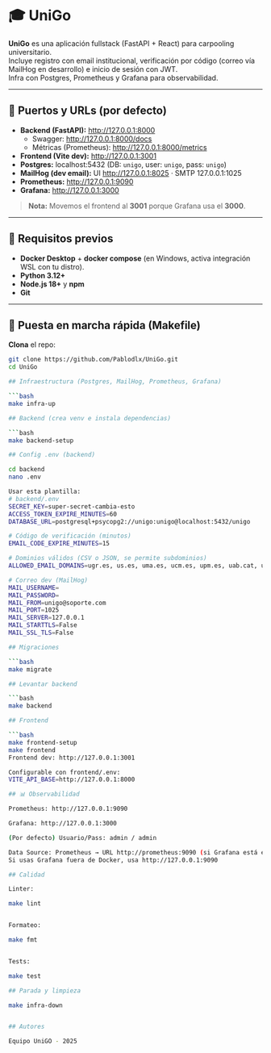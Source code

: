 

# 🎓 UniGo

**UniGo** es una aplicación fullstack (FastAPI + React) para carpooling universitario.  
Incluye registro con email institucional, verificación por código (correo vía MailHog en desarrollo) e inicio de sesión con JWT.  
Infra con Postgres, Prometheus y Grafana para observabilidad.

---

## 🔌 Puertos y URLs (por defecto)

- **Backend (FastAPI):** http://127.0.0.1:8000  
  - Swagger: http://127.0.0.1:8000/docs  
  - Métricas (Prometheus): http://127.0.0.1:8000/metrics
- **Frontend (Vite dev):** http://127.0.0.1:3001
- **Postgres:** localhost:5432  (DB: `unigo`, user: `unigo`, pass: `unigo`)
- **MailHog (dev email):** UI http://127.0.0.1:8025 · SMTP 127.0.0.1:1025
- **Prometheus:** http://127.0.0.1:9090
- **Grafana:** http://127.0.0.1:3000

> **Nota:** Movemos el frontend al **3001** porque Grafana usa el **3000**.

---

## 🧰 Requisitos previos

- **Docker Desktop** + **docker compose** (en Windows, activa integración WSL con tu distro).
- **Python 3.12+**
- **Node.js 18+** y **npm**
- **Git**

---

## 🚀 Puesta en marcha rápida (Makefile)

**Clona** el repo:

```bash
git clone https://github.com/Pablodlx/UniGo.git
cd UniGo

## Infraestructura (Postgres, MailHog, Prometheus, Grafana)

```bash
make infra-up

## Backend (crea venv e instala dependencias)

```bash
make backend-setup

## Config .env (backend)

cd backend
nano .env

Usar esta plantilla:
# backend/.env
SECRET_KEY=super-secret-cambia-esto
ACCESS_TOKEN_EXPIRE_MINUTES=60
DATABASE_URL=postgresql+psycopg2://unigo:unigo@localhost:5432/unigo

# Código de verificación (minutos)
EMAIL_CODE_EXPIRE_MINUTES=15

# Dominios válidos (CSV o JSON, se permite subdominios)
ALLOWED_EMAIL_DOMAINS=ugr.es, us.es, uma.es, ucm.es, upm.es, uab.cat, ub.edu, uoc.edu, upc.edu, upf.edu, ehu.eus, unizar.es, upna.es, uva.es, uclm.es, uniovi.es, unileon.es, unican.es, uib.es, ulpgc.es, um.es, upct.es, uex.es

# Correo dev (MailHog)
MAIL_USERNAME=
MAIL_PASSWORD=
MAIL_FROM=unigo@soporte.com
MAIL_PORT=1025
MAIL_SERVER=127.0.0.1
MAIL_STARTTLS=False
MAIL_SSL_TLS=False

## Migraciones

```bash
make migrate

## Levantar backend 

```bash
make backend

## Frontend

```bash
make frontend-setup
make frontend
Frontend dev: http://127.0.0.1:3001

Configurable con frontend/.env:
VITE_API_BASE=http://127.0.0.1:8000

## 📊 Observabilidad

Prometheus: http://127.0.0.1:9090

Grafana: http://127.0.0.1:3000

(Por defecto) Usuario/Pass: admin / admin

Data Source: Prometheus → URL http://prometheus:9090 (si Grafana está en el mismo docker-compose).
Si usas Grafana fuera de Docker, usa http://127.0.0.1:9090

## Calidad

Linter:

make lint


Formateo:

make fmt


Tests:

make test

## Parada y limpieza

make infra-down


## Autores

Equipo UniGO - 2025
